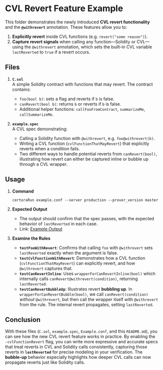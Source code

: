 # CVL Revert Feature Example

This folder demonstrates the newly introduced **CVL revert functionality** and the **`@withrevert`** annotation. These features allow you to:

1. **Explicitly revert** inside CVL functions (e.g. `revert("some reason")`).
2. **Capture revert signals** when calling any function—Solidity or CVL—using the `@withrevert` annotation, which sets the built-in CVL variable `lastReverted` to `true` if a revert occurs.

## Files

1. **`C.sol`**  
   A simple Solidity contract with functions that may revert. The contract contains:
   - `foo(bool b)`: sets a flag and reverts if `b` is false.  
   - `canRevert(bool b)`: returns `b` or reverts if `b` is false.  
   - Additional helper functions: `callFooFromContract`, `summarizeMe`, `callSummarizeMe`.

2. **`example.spec`**  
   A CVL spec demonstrating:
   - Calling a Solidity function with `@withrevert`, e.g. `foo@withrevert(b)`.
   - Writing a CVL function (`cvlFunctionThatMayRevert`) that explicitly reverts when a condition fails.
   - Two different ways to handle potential reverts from `canRevert(bool)`, illustrating how revert can either be captured inline or bubble up through a CVL wrapper.

## Usage

1. **Command**
    ```shell
    certoraRun example.conf --server production --prover_version master
    ```
2. **Expected Output**
    - The output should confirm that the spec passes, with the expected behavior of `lastReverted` in each case.
    - Link: [Example Output](https://prover.certora.com/output/1512/5891181678d0461cb8bcf35122816e8a?anonymousKey=1980299435d6469aa3673d883de13982c204431a)

3. **Examine the Rules**  
   - **`testFooWithRevert`**: Confirms that calling `foo` with `@withrevert` sets `lastReverted` exactly when the argument is false.  
   - **`testCvlFunctionWithRevert`**: Demonstrates how a CVL function (`cvlFunctionThatMayRevert`) can explicitly revert, and how `@withrevert` captures that.  
   - **`testCanRevertInline`**: Uses `wrapperForCanRevertInline(bool)` which internally calls `canRevert@withrevert(condition)`, returning `lastReverted`.  
   - **`testCanRevertBubbleUp`**: Illustrates revert **bubbling up**. In `wrapperForCanRevertBubble(bool)`, we call `canRevert(condition)` *without* `@withrevert`, but then call the wrapper itself with `@withrevert` from the rule. The internal revert propagates, setting `lastReverted`.

## Conclusion

With these files (`C.sol`, `example.spec`, `Example.conf`, and this `README.md`), you can see how the new CVL revert feature works in practice. By enabling the `-cvlFunctionRevert` flag, you can write more expressive and accurate specs that treat reverts in CVL and Solidity calls consistently, capturing those reverts in **`lastReverted`** for precise modeling in your verification. The **bubble-up** behavior especially highlights how deeper CVL calls can now propagate reverts just like Solidity calls.
